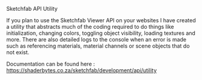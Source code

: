 Sketchfab API Utility 

If you plan to use the Sketchfab Viewer API on your websites I have created a utility that abstracts much of the coding required to do things like initialization, changing colors, toggling object visibility, loading textures and more.  There are also detailed logs to the console when an error is made such as referencing materials, material channels or scene objects that do not exist.

Documentation can be found here : https://shaderbytes.co.za/sketchfab/development/api/utility

